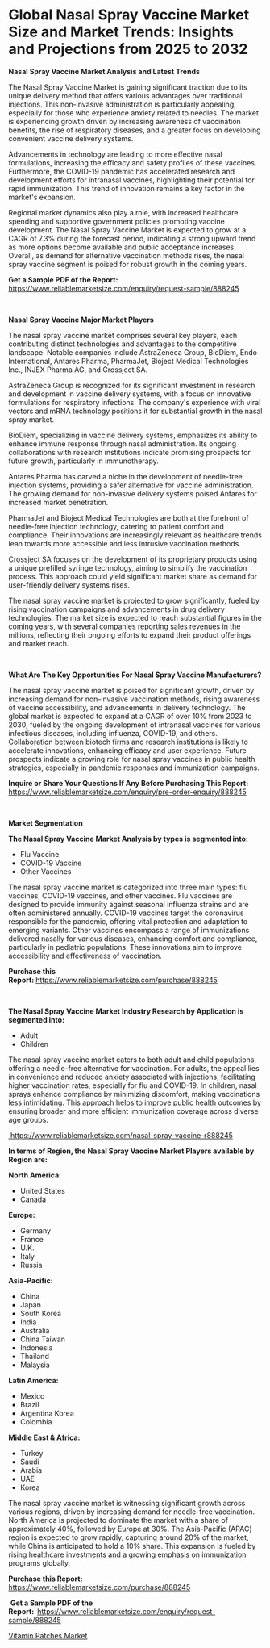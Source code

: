 <p><h1>Global Nasal Spray Vaccine Market Size and Market Trends: Insights and Projections from 2025 to 2032</h1></p><p><strong>Nasal Spray Vaccine Market Analysis and Latest Trends</strong></p>
<p><p>The Nasal Spray Vaccine Market is gaining significant traction due to its unique delivery method that offers various advantages over traditional injections. This non-invasive administration is particularly appealing, especially for those who experience anxiety related to needles. The market is experiencing growth driven by increasing awareness of vaccination benefits, the rise of respiratory diseases, and a greater focus on developing convenient vaccine delivery systems.</p><p>Advancements in technology are leading to more effective nasal formulations, increasing the efficacy and safety profiles of these vaccines. Furthermore, the COVID-19 pandemic has accelerated research and development efforts for intranasal vaccines, highlighting their potential for rapid immunization. This trend of innovation remains a key factor in the market's expansion.</p><p>Regional market dynamics also play a role, with increased healthcare spending and supportive government policies promoting vaccine development. The Nasal Spray Vaccine Market is expected to grow at a CAGR of 7.3% during the forecast period, indicating a strong upward trend as more options become available and public acceptance increases. Overall, as demand for alternative vaccination methods rises, the nasal spray vaccine segment is poised for robust growth in the coming years.</p></p>
<p><strong>Get a Sample PDF of the Report:&nbsp;</strong> <a href="https://www.reliablemarketsize.com/enquiry/request-sample/888245?utm_campaign=2634&utm_medium=2&utm_source=Github&utm_content=ia&utm_term=08032025&utm_id=nasal-spray-vaccine">https://www.reliablemarketsize.com/enquiry/request-sample/888245</a></p>
<p>&nbsp;</p>
<p><strong>Nasal Spray Vaccine Major Market Players</strong></p>
<p><p>The nasal spray vaccine market comprises several key players, each contributing distinct technologies and advantages to the competitive landscape. Notable companies include AstraZeneca Group, BioDiem, Endo International, Antares Pharma, PharmaJet, Bioject Medical Technologies Inc., INJEX Pharma AG, and Crossject SA.</p><p>AstraZeneca Group is recognized for its significant investment in research and development in vaccine delivery systems, with a focus on innovative formulations for respiratory infections. The company's experience with viral vectors and mRNA technology positions it for substantial growth in the nasal spray market.</p><p>BioDiem, specializing in vaccine delivery systems, emphasizes its ability to enhance immune response through nasal administration. Its ongoing collaborations with research institutions indicate promising prospects for future growth, particularly in immunotherapy.</p><p>Antares Pharma has carved a niche in the development of needle-free injection systems, providing a safer alternative for vaccine administration. The growing demand for non-invasive delivery systems poised Antares for increased market penetration.</p><p>PharmaJet and Bioject Medical Technologies are both at the forefront of needle-free injection technology, catering to patient comfort and compliance. Their innovations are increasingly relevant as healthcare trends lean towards more accessible and less intrusive vaccination methods.</p><p>Crossject SA focuses on the development of its proprietary products using a unique prefilled syringe technology, aiming to simplify the vaccination process. This approach could yield significant market share as demand for user-friendly delivery systems rises.</p><p>The nasal spray vaccine market is projected to grow significantly, fueled by rising vaccination campaigns and advancements in drug delivery technologies. The market size is expected to reach substantial figures in the coming years, with several companies reporting sales revenues in the millions, reflecting their ongoing efforts to expand their product offerings and market reach.</p></p>
<p>&nbsp;</p>
<p><strong>What Are The Key Opportunities For Nasal Spray Vaccine Manufacturers?</strong></p>
<p><p>The nasal spray vaccine market is poised for significant growth, driven by increasing demand for non-invasive vaccination methods, rising awareness of vaccine accessibility, and advancements in delivery technology. The global market is expected to expand at a CAGR of over 10% from 2023 to 2030, fueled by the ongoing development of intranasal vaccines for various infectious diseases, including influenza, COVID-19, and others. Collaboration between biotech firms and research institutions is likely to accelerate innovations, enhancing efficacy and user experience. Future prospects indicate a growing role for nasal spray vaccines in public health strategies, especially in pandemic responses and immunization campaigns.</p></p>
<p><strong>Inquire or Share Your Questions If Any Before Purchasing This Report:</strong> <a href="https://www.reliablemarketsize.com/enquiry/pre-order-enquiry/888245?utm_campaign=2634&utm_medium=2&utm_source=Github&utm_content=ia&utm_term=08032025&utm_id=nasal-spray-vaccine">https://www.reliablemarketsize.com/enquiry/pre-order-enquiry/888245</a></p>
<p>&nbsp;</p>
<p><strong>Market Segmentation</strong></p>
<p><strong>The Nasal Spray Vaccine Market Analysis by types is segmented into:</strong></p>
<p><ul><li>Flu Vaccine</li><li>COVID-19 Vaccine</li><li>Other Vaccines</li></ul></p>
<p><p>The nasal spray vaccine market is categorized into three main types: flu vaccines, COVID-19 vaccines, and other vaccines. Flu vaccines are designed to provide immunity against seasonal influenza strains and are often administered annually. COVID-19 vaccines target the coronavirus responsible for the pandemic, offering vital protection and adaptation to emerging variants. Other vaccines encompass a range of immunizations delivered nasally for various diseases, enhancing comfort and compliance, particularly in pediatric populations. These innovations aim to improve accessibility and effectiveness of vaccination.</p></p>
<p><strong>Purchase this Report:&nbsp;</strong><a href="https://www.reliablemarketsize.com/purchase/888245?utm_campaign=2634&utm_medium=2&utm_source=Github&utm_content=ia&utm_term=08032025&utm_id=nasal-spray-vaccine">https://www.reliablemarketsize.com/purchase/888245</a></p>
<p>&nbsp;</p>
<p><strong>The Nasal Spray Vaccine Market Industry Research by Application is segmented into:</strong></p>
<p><ul><li>Adult</li><li>Children</li></ul></p>
<p><p>The nasal spray vaccine market caters to both adult and child populations, offering a needle-free alternative for vaccination. For adults, the appeal lies in convenience and reduced anxiety associated with injections, facilitating higher vaccination rates, especially for flu and COVID-19. In children, nasal sprays enhance compliance by minimizing discomfort, making vaccinations less intimidating. This approach helps to improve public health outcomes by ensuring broader and more efficient immunization coverage across diverse age groups.</p></p>
<p><a href="https://www.reliablemarketsize.com/nasal-spray-vaccine-r888245?utm_campaign=2634&utm_medium=2&utm_source=Github&utm_content=ia&utm_term=08032025&utm_id=nasal-spray-vaccine">&nbsp;https://www.reliablemarketsize.com/nasal-spray-vaccine-r888245</a></p>
<p><strong>In terms of Region, the Nasal Spray Vaccine Market Players available by Region are:</strong></p>
<p>
    <p> <strong> North America: </strong>
        <ul>
            <li>United States</li>
            <li>Canada</li>
        </ul>
        </p> 
    <p> <strong> Europe: </strong>
        <ul>
            <li>Germany</li>
            <li>France</li>
            <li>U.K.</li>
            <li>Italy</li>
            <li>Russia</li>
        </ul>
        </p> 
    <p> <strong> Asia-Pacific: </strong>
        <ul>
            <li>China</li>
            <li>Japan</li>
            <li>South Korea</li>
            <li>India</li>
            <li>Australia</li>
            <li>China Taiwan</li>
            <li>Indonesia</li>
            <li>Thailand</li>
            <li>Malaysia</li>
        </ul>
        </p> 
    <p> <strong> Latin America: </strong>
        <ul>
            <li>Mexico</li>
            <li>Brazil</li>
            <li>Argentina Korea</li>
            <li>Colombia</li>
        </ul>
        </p> 
    <p> <strong> Middle East & Africa: </strong>
        <ul>
            <li>Turkey</li>
            <li>Saudi</li>
            <li>Arabia</li>
            <li>UAE</li>
            <li>Korea</li>
        </ul>
    </p>
    </p>
<p><p>The nasal spray vaccine market is witnessing significant growth across various regions, driven by increasing demand for needle-free vaccination. North America is projected to dominate the market with a share of approximately 40%, followed by Europe at 30%. The Asia-Pacific (APAC) region is expected to grow rapidly, capturing around 20% of the market, while China is anticipated to hold a 10% share. This expansion is fueled by rising healthcare investments and a growing emphasis on immunization programs globally.</p></p>
<p><strong>Purchase this Report: </strong><a href="https://www.reliablemarketsize.com/purchase/888245?utm_campaign=2634&utm_medium=2&utm_source=Github&utm_content=ia&utm_term=08032025&utm_id=nasal-spray-vaccine">https://www.reliablemarketsize.com/purchase/888245</a></p>
<p>&nbsp;<strong>Get a Sample PDF of the Report:&nbsp;&nbsp;</strong><a href="https://www.reliablemarketsize.com/enquiry/request-sample/888245?utm_campaign=2634&utm_medium=2&utm_source=Github&utm_content=ia&utm_term=08032025&utm_id=nasal-spray-vaccine">https://www.reliablemarketsize.com/enquiry/request-sample/888245</a></p>
<p><strong></strong></p>
<p><p><a href="https://github.com/arvelm4nthig/Market-Research-Report-List-1/blob/main/vitamin-patches-market.md?utm_campaign=2634&utm_medium=2&utm_source=Github&utm_content=ia&utm_term=08032025&utm_id=nasal-spray-vaccine">Vitamin Patches Market</a></p></p>